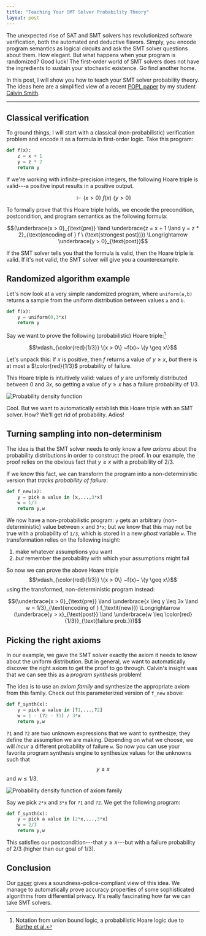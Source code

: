 ```yaml
---
title: "Teaching Your SMT Solver Probability Theory"
layout: post
---
```


The unexpected rise of SAT and SMT solvers has revolutionized software verification, both the automated and deductive flavors.
Simply, you encode program semantics as logical circuits and ask the SMT solver questions about them. How elegant.
But what happens when your program is randomized? Good luck! The first-order world of SMT solvers does not have the ingredients to sustain your stochastic existence. Go find another home.

In this post, I will show you how to teach your SMT solver probability theory.
The ideas here are a simplified view of a recent [POPL paper](http://pages.cs.wisc.edu/~aws/papers/popl19.pdf) by my student [Calvin Smith](http://pages.cs.wisc.edu/~cjsmith/).

---

## Classical verification

To ground things, I will start with a classical (non-probabilistic) verification problem and encode it as a formula in first-order logic.
Take this program:

```python
def f(x):
    z = x + 1
    y = z * 2
    return y
```

If we're working with infinite-precision integers, the following Hoare triple is valid---a positive input results in a positive output.

$$\vdash \{x > 0\}  ~f(x)~ \{y > 0\}$$

To formally prove that this Hoare triple holds, we encode the precondition, postcondition, and program semantics as the following formula:

$$(\underbrace{x > 0}_{\text{pre}} \land \underbrace{z = x + 1 \land y = z * 2}_{\text{encoding of } f \ (\text{strongest post})}) \Longrightarrow \underbrace{y > 0}_{\text{post}}$$

If the SMT solver tells you that the formula is valid, then the Hoare triple is valid. If it's not valid, the SMT solver will give you a counterexample.

## Randomized algorithm example

Let's now look at a very simple randomized program, where `uniform(a,b)` returns a sample from the uniform distribution between values `a` and `b`. 

```python
def f(x):
    y = uniform(0,3*x)
    return y
```

Say we want to prove the following (probabilistic) Hoare triple:[^union-bound]

[^union-bound]: Notation from union bound logic, a probabilistic Hoare logic due to [Barthe et al.](https://arxiv.org/abs/1602.05681)

$$\vdash_{\color{red}{1/3}} \{x > 0\}  ~f(x)~ \{y \geq x\}$$

Let's unpack this: If $x$ is positive, then $f$ returns a value of $y \geq x$, *but* there is at most a $\color{red}{1/3}$ probability of failure.

This Hoare triple is intuitively valid: values of $y$ are uniformly distributed between $0$ and $3x$, so getting a value of $y \geq x$ has a failure probability of $1/3$.

![Probability density function]({{site.url}}/assets/probability1.png)


Cool. But we want to automatically establish this Hoare triple with an SMT solver.
How? We'll get rid of probability. Adios!

## Turning sampling into non-determinism

The idea is that the SMT solver needs to only know a few *axioms* about the probability distributions in order to construct the proof.
In our example, the proof relies on the obvious fact that $y \geq x$ with a probability of $2/3$.



If we know this fact, we can transform the program into a non-deterministic version that *tracks probability of failure*:

```python
def f_new(x):
    y = pick a value in [x,...,3*x]
    w = 1/3
    return y,w
```

We now have a non-probabilistic program:
`y`  gets an arbitrary (non-deterministic) value between `x` and `3*x`;
but we know that this may not be true with a probability of `1/3`, which is stored in a new *ghost* variable `w`.
The transformation relies on the following insight:

1. make whatever assumptions you want
2. *but* remember the probability with which your assumptions might fail

So now we can prove the above Hoare triple $$\vdash_{\color{red}{1/3}} \{x > 0\}  ~f(x)~ \{y \geq x\}$$  using the transformed, non-deterministic program instead:

$$(\underbrace{x > 0}_{\text{pre}} \land \underbrace{x \leq y \leq 3x  \land w = 1/3}_{\text{encoding of } f_\textit{new}}) \Longrightarrow (\underbrace{y > x}_{\text{post}} \land \underbrace{w \leq \color{red}{1/3}}_{\text{failure prob.}})$$

## Picking the right axioms

In our example, we gave the SMT solver exactly the axiom it needs to know about the uniform distribution. 
But in general, we want to automatically discover the right axiom to get the proof to go through. 
Calvin's insight was that we can see this as a *program synthesis* problem!

The idea is to use an *axiom family* and synthesize the appropriate axiom from this family.
Check out this parameterized version of `f_new` above:

```python
def f_synth(x):
    y = pick a value in [?1,...,?2]
    w = 1 - (?2 - ?1) / 3*x
    return y,w
```

`?1` and `?2` are two unknown expressions that we want to synthesize; they define the assumption we are making.
Depending on what we choose, we will *incur* a different probability of failure `w`.
So now you can use your favorite program synthesis engine to synthesize values for the unknowns such that $$y \geq x$$ and $w \leq 1/3$. 

![Probability density function of axiom family]({{site.url}}/assets/probability2.png)


Say we pick `2*x` and `3*x` for `?1` and `?2`.
We get the following program:

```python
def f_synth(x):
    y = pick a value in [2*x,...,3*x]
    w = 2/3
    return y,w
```

This satisfies our postcondition---that $y \geq  x$---but with a failure probability of $2/3$ (higher than our goal of $1/3$).

## Conclusion

Our [paper](http://pages.cs.wisc.edu/~aws/papers/popl19.pdf) gives a soundness-police-compliant view of this idea. We manage to automatically prove accuracy properties of some sophisticated algorithms from differential privacy.
It's really fascinating how far we can take SMT solvers.
